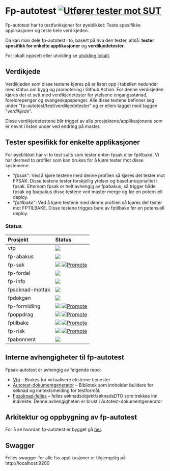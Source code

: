 # Fp-autotest [![Utfører tester mot SUT](https://github.com/navikt/fp-autotest/actions/workflows/trigger.yml/badge.svg?branch=master)](https://github.com/navikt/fp-autotest/actions/workflows/trigger.yml)
Fp-autotest har to testfunksjoner for øyeblikket: Teste spesifikke applikasjoner og teste hele verdikjeden.

Da kan man dele fp-autotest i to, basert på hva den tester, altså: **tester spesifikk for enkelte applikasjoner** og **verdikjedetester**.

For lokalt oppsett eller utvikling se [utvikling lokalt](docs/utvikleroppsett/README.md).

## Verdikjede 
Verdikjeden som disse testene kjøres på er listet opp i tabellen nedunder med status om bygg og promotering i Github Action. 
For denne verdikjeden kjøres det et sett med verdikjedetester for ytelsene engangsstønad, foreldrepenger og svangeskapspenger. 
Alle disse testene befinner seg under "fp-autotest/test/verdikjedetester" og er ellers tagget med taggen "_verdikjede_".

Disse verdikjedetestene blir trigget av alle prosjektene/applikasjonene som er nevnt i listen under ved endring på master.

## Tester spesifikk for enkelte applikasjoner
For øyeblikket har vi to test suits som tester enten fpsak eller fptilbake. Vi har dermed to profiler som kan brukes for å kjøre tester mot disse systemene:

* "_fpsak_": Ved å kjøre testene med denne profilen så kjøres det tester mot FPSAK. Disse testene tester forskjellig ytelser og basefunksjonalitet i fpsak. Ettersom fpsak er helt avhengig av fpabakus, så trigger både fpsak og fpabakus disse testene ved master merge og før en potensiell deploy.
* "_fptilbake_": Ved å kjøre testene med denne profilen så kjøres det tester mot FPTILBAKE. Disse testene trigges bare av fptilbake før en potensiell deploy. 


### Status
| Prosjekt        | Status                                                                                                                                                                                                                                                                                                                                         |
|:----------------|:-----------------------------------------------------------------------------------------------------------------------------------------------------------------------------------------------------------------------------------------------------------------------------------------------------------------------------------------------|
| vtp             | [![](https://github.com/navikt/vtp/workflows/Bygg%20og%20deploy/badge.svg)](https://github.com/navikt/vtp/actions?query=workflow%3A%22Bygg+og+deploy%22)                                                                                                                                                                                       |
| fp-abakus       | [![](https://github.com/navikt/fp-abakus/workflows/Bygg%20og%20deploy/badge.svg)](https://github.com/navikt/fp-abakus/actions?query=workflow%3A%22Bygg+og+deploy%22)                                                                                                                                                                           |
| fp-sak          | [![](https://github.com/navikt/fp-sak/actions/workflows/build.yml/badge.svg)](https://github.com/navikt/fp-sak/actions/workflows/build.yml) [![Promote](https://github.com/navikt/fp-sak/actions/workflows/promote.yml/badge.svg)](https://github.com/navikt/fp-sak/actions/workflows/promote.yml)                                                      |
| fp-fordel       | [![](https://github.com/navikt/fpfordel/actions/workflows/build.yml/badge.svg)](https://github.com/navikt/fpfordel/actions/workflows/build.yml)                                                                                                                                                                                                |
| fp-info         | [![](https://github.com/navikt/fpinfo/actions/workflows/build.yml/badge.svg)](https://github.com/navikt/fpinfo/actions/workflows/build.yml)                                                                                                                                                                                                    |
| fpsoknad-mottak | [![](https://github.com/navikt/fpsoknad-mottak/actions/workflows/build.yml/badge.svg)](https://github.com/navikt/fpsoknad-mottak/actions/workflows/build.yml)                                                                                                                                                                                  |
| fpdokgen        | [![](https://github.com/navikt/fp-dokgen/actions/workflows/build.yml/badge.svg)](https://github.com/navikt/fp-dokgen/actions/workflows/build.yml)                                                                                                                                                                                              |
| fp-formidling   | [![](https://github.com/navikt/fp-formidling/workflows/Bygg%20og%20deploy/badge.svg)](https://github.com/navikt/fp-formidling/actions?query=workflow%3A%22Bygg+og+deploy%22) [![Promote](https://github.com/navikt/fp-formidling/workflows/Promote/badge.svg)](https://github.com/navikt/fp-formidling/actions?query=workflow%3APromote)       |
| fpoppdrag       | [![](https://github.com/navikt/fpoppdrag/workflows/Bygg%20og%20deploy/badge.svg)](https://github.com/navikt/fpoppdrag/actions?query=workflow%3A%22Bygg+og+deploy%22) [![Promote](https://github.com/navikt/fpoppdrag/workflows/Promote/badge.svg)](https://github.com/navikt/fpoppdrag/actions?query=workflow%3APromote)                       |
| fptilbake       | [![](https://github.com/navikt/fptilbake/workflows/Bygg%20og%20deploy%20Fptilbake/badge.svg)](https://github.com/navikt/fptilbake/actions?query=workflow%3A%22Bygg+og+deploy+Fptilbake%22) [![Promote](https://github.com/navikt/fptilbake/workflows/Promote/badge.svg)](https://github.com/navikt/fptilbake/actions?query=workflow%3APromote) |
| fp-risk         | [![](https://github.com/navikt/fp-risk/workflows/Bygg%20og%20deploy/badge.svg)](https://github.com/navikt/fp-risk/actions?query=workflow%3A%22Bygg+og+deploy%22) [![Promote](https://github.com/navikt/fp-risk/workflows/Promote/badge.svg)](https://github.com/navikt/fp-risk/actions?query=workflow%3APromote)                               |
| fpabonnent         | [![](https://github.com/navikt/fpabonnent/actions/workflows/build.yml/badge.svg)](https://github.com/navikt/fpabonnent/actions/workflows/build.yml)                                                                                                                                                                                            |

## Interne avhengigheter til fp-autotest
Fpsak-autotest er avhengig av følgende repo:
* [Vtp](https://github.com/navikt/vtp) – Brukes for virtualisere eksterne tjenester
* [Autotest-dokumentgenerator](https://github.com/navikt/autotest-dokumentgenerator) – Bibliotek som innholder buildere for søknad og inntektsmelding for testformål.
* [Fpsoknad-felles](https://github.com/navikt/fpsoknad-felles) – felles søknadsobjekt/søknadsDTO som trekkes inn indirekte. Denne avhengigheten er brukt i Autotest-dokumentgenerator


## Arkitektur og oppbygning av fp-autotest
For å se hvordan fp-autotest er bygget gå [her](docs/arkitektur.md).

## Swagger
Felles swagger for alle fss applikasjoner er tilgjengelig på http://localhost:9200
